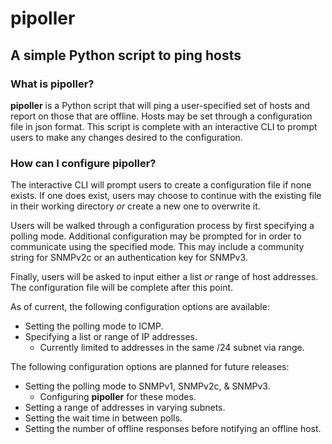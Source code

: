 # pipoller
## A simple Python script to ping hosts

### What is pipoller?

**pipoller** is a Python script that will ping a user-specified set of hosts and report on those that are offline. Hosts may be set through a configuration file in json format. This script is complete with an interactive CLI to prompt users to make any changes desired to the configuration.

### How can I configure pipoller?

The interactive CLI will prompt users to create a configuration file if none exists. If one does exist, users may choose to continue with the existing file in their working directory *or* create a new one to overwrite it. 

Users will be walked through a configuration process by first specifying a polling mode. Additional configuration may be prompted for in order to communicate using the specified mode. This may include a community string for SNMPv2c or an authentication key for SNMPv3. 

Finally, users will be asked to input either a list *or* range of host addresses. The configuration file will be complete after this point.

As of current, the following configuration options are available:
* Setting the polling mode to ICMP.
* Specifying a list or range of IP addresses.
  * Currently limited to addresses in the same /24 subnet via range.

The following configuration options are planned for future releases:
* Setting the polling mode to SNMPv1, SNMPv2c, & SNMPv3.
  * Configuring **pipoller** for these modes.
* Setting a range of addresses in varying subnets.
* Setting the wait time in between polls.
* Setting the number of offline responses before notifying an offline host.



